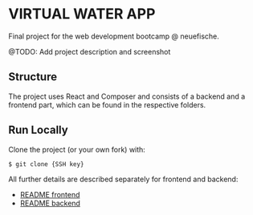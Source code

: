 # VIRTUAL WATER APP

Final project for the web development bootcamp @ neuefische.

@TODO: Add project description and screenshot

## Structure

The project uses React and Composer and consists of a backend and a frontend part, which can be found in the respective folders.

## Run Locally

Clone the project (or your own fork) with:
```
$ git clone {SSH key}
```

All further details are described separately for frontend and backend:

- [README frontend](/frontend/README.md)
- [README backend](/backend/README.md)
